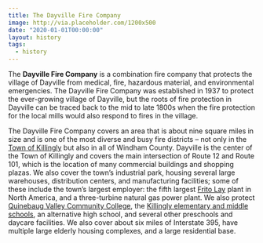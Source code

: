 ```yaml
---
title: The Dayville Fire Company
image: http://via.placeholder.com/1200x500
date: "2020-01-01T00:00:00"
layout: history
tags:
  - history
---
```


The **Dayville Fire Company** is a combination fire company that protects the village of Dayville from medical, fire, hazardous material, and environmental emergencies. The Dayville Fire Company was established in 1937 to protect the ever-growing village of Dayville, but the roots of fire protection in Dayville can be traced back to the mid to late 1800s when the fire protection for the local mills would also respond to fires in the village.

<!-- more -->

The Dayville Fire Company covers an area that is about nine square miles in size and is one of the most diverse and busy fire districts – not only in the [Town of Killingly](https://www.killingly.org/) but also in all of Windham County. Dayville is the center of the Town of Killingly and covers the main intersection of Route 12 and Route 101, which is the location of many commercial buildings and shopping plazas. We also cover the town’s industrial park, housing several large warehouses, distribution centers, and manufacturing facilities; some of these include the town’s largest employer: the fifth largest [Frito Lay](https://www.fritolay.com/) plant in North America, and a three-turbine natural gas power plant. We also protect [Quinebaug Valley Community College](https://qvcc.edu/), the [Killingly elementary and middle schools](https://www.killinglyschools.org/), an alternative high school, and several other preschools and daycare facilities. We also cover about six miles of Interstate 395, have multiple large elderly housing complexes, and a large residential base.
